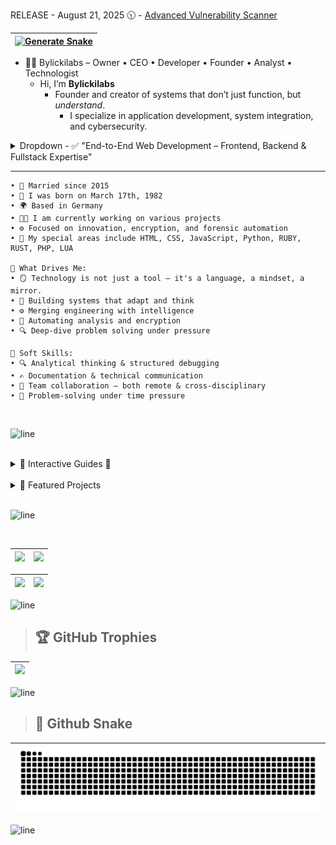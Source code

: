 <!-- |[![VirusTotal File Scanner](https://img.shields.io/badge/GitHub-VirusTotal--File--Scanner-blue?logo=github)](https://github.com/bylickilabs/VirusTotal-File-Scanner)|
|---| -->

RELEASE - August 21, 2025 🕥 - [Advanced Vulnerability Scanner](https://github.com/bylickilabs/Advanced-Vulnerability-Scanner)

| [![Generate Snake](https://github.com/bylickilabs/bylickilabs/actions/workflows/snake.yml/badge.svg)](https://github.com/bylickilabs/bylickilabs/actions/workflows/snake.yml) |
|---|

<!--| <img width="1279" height="200" alt="github-header-image" src="https://github.com/user-attachments/assets/9236084f-28ec-46a3-b892-217542dc8456" /> |
|---|
-->

<!--

> **GitHub Portfolio Hub** | Available on DE/EN
- 🔐 [`RELEASE`](https://github.com/bylickilabs/GitHub-Portfolio-Hub)
  - A local HTML/JavaScript-based graphical web application to explore GitHub profiles and repositories.
  - With multilingual UI and live metrics rendering.

---

> **VirusTotal File Scanner** | Available on DE/EN
- 🔐 [`RELEASE`](https://github.com/bylickilabs/VirusTotal-File-Scanner)
  - A local Python-based graphical GUI application to scan files.
    - With 70+ realtime engine

<br>



<details>
  <summary> Dropdown | Raspberry Pi 5 - UART Debug Console OUT NOW</summary>

- 🔥 [`UART Debug Console`](https://www.bylickilabs.com/e-commerce/uart-debug-console) — Raspberry PI 5 Edition

|<img width="1280" height="640" alt="uart" src="https://github.com/user-attachments/assets/b1e1dcc0-8e09-4d12-aae3-2d66bceb490c" />|
|---|

</details>

---

<details>
  <summary> Python Releases</summary>

- 🔐 [`Stealth-File-Provenance`](https://github.com/bylickilabs/Stealth-File-Provenance)
- 🔐 [`VirusTotal-File-Scanner`](https://github.com/bylickilabs/VirusTotal-File-Scanner)
- 🔐 [`Network-Intelligence-Suite-Toolset`](https://github.com/bylickilabs/Network-Intelligence-Suite-Toolset)
- 🔐 [`NetworkToolkit`](https://github.com/bylickilabs/NetworkToolkit)
- 🔐 [`Binary-Visualizer`](https://github.com/bylickilabs/Binary-Visualizer)
- 🔐 [`Text-Code-Converter`](https://github.com/bylickilabs/Text-Code-Converter)
- 🔐 [`FileHashChecker`](https://github.com/bylickilabs/FileHashChecker)
- 🔐 [`ZipCracker`](https://github.com/bylickilabs/ZipCracker)
- 🔐 [`SecureFileAccessWatcher`](https://github.com/bylickilabs/SecureFileAccessWatcher)
- 🔐 [`ProcessBehaviorProfiler`](https://github.com/bylickilabs/ProcessBehaviorProfiler)
- 🔐 [`SmartLogAnalyzer`](https://github.com/bylickilabs/SmartLogAnalyzer)

</details>



---
-->

<!--
| [![Obfuscator Enterprise Suite](https://img.shields.io/badge/Obfuscator-Enterprise--Ready-253147?style=flat-square&logo=shield&logoColor=white&labelColor=1c2330)](https://www.obfuscator.me) | [![VirusTotal Analyse](https://img.shields.io/badge/VirusTotal-Analyse-blue?style=flat-square&logo=virustotal&logoColor=white)](https://www.virustotal.com/gui/url/9b57f097b81182d96c7fd9fc8a8a0309f5265df3269e049d805b059a5ec497b7/details) | [![BylickiLabs on Dev.to](https://img.shields.io/badge/BylickiLabs-on_Dev.to-blue?logo=dev.to)](https://dev.to/bylickilabs) |
|---|---|---|
-->

- 👨‍💻 Bylickilabs – Owner • CEO • Developer • Founder • Analyst • Technologist
  - Hi, I’m **Bylickilabs**
    - Founder and creator of systems that don’t just function, but *understand*. 
      - I specialize in application development, system integration, and cybersecurity.


<details>
  <summary> Dropdown - ✅ "End-to-End Web Development – Frontend, Backend & Fullstack Expertise"</summary>

<br>

<details>
  <summary> Web Designer</summary>

|![certificate_of_completion_web_design](https://github.com/user-attachments/assets/89b9b721-8d81-4c8a-80ee-0a6ab8df806b)|
|---|

|![521375534_1130776539115313_948381565750391424_n_1130776519115315](https://github.com/user-attachments/assets/e1d6eb5f-1c6b-4712-8ea4-e6650ee58c36)|
|---|

|![524354252_1130776535781980_4143118385988834659_n_1130776525781981](https://github.com/user-attachments/assets/f808dd73-e3fd-497f-8a8e-a8633dbbcdd4)|
|---|

|![certificate_of_completion_bootstrap_4](https://github.com/user-attachments/assets/612de122-a3e2-4209-b077-7bdeb1f3f448)|
|---|

</details>


<details>
  <summary> Data Analytics</summary>

|![1](https://github.com/user-attachments/assets/243f50d4-c4c1-490f-b442-cafbeabd10a7)|
|---|

|![2](https://github.com/user-attachments/assets/b5d4f61f-a867-4d43-baf5-ca70a414481a)|
|---|

|![3](https://github.com/user-attachments/assets/9fbe47f9-6054-43df-8230-f9ddcd83085c)|
|---|

|![4](https://github.com/user-attachments/assets/556854d5-dcdc-4b38-a2c3-be03d528bd08)|
|---|

|![5](https://github.com/user-attachments/assets/f9abaf1b-2586-4d79-ac1c-4fcc038d9003)|
|---|

|![6](https://github.com/user-attachments/assets/a5a181ec-52ee-4108-8061-94504b36c085)|
|---|

|![7](https://github.com/user-attachments/assets/19b70c9a-dfdb-4bd3-9154-6dfb3eef6a57)|
|---|

</details>


<details>
  <summary> Bootstrap Developer</summary>
  
|![certificate_of_completion_bootstrap_3](https://github.com/user-attachments/assets/afad7f50-f4c0-42f1-9186-818df3322f38)|
|---|

|![certificate_of_completion_bootstrap_4](https://github.com/user-attachments/assets/3037c84d-f4b6-4c3d-b729-764c8fa3f1b1)|
|---|

|![certificate_of_completion_bootstrap_5](https://github.com/user-attachments/assets/8926cd95-cec8-4179-aa98-e5c24ed748e2)|
|---|

</details>


<details>
  <summary> Front End Development</summary>

|![524096514_1130776075782026_8924852502858333785_n_1130776069115360](https://github.com/user-attachments/assets/acb99762-e6e2-4ad0-a3e5-3ce590296860)|
|---|

|![521375534_1130776539115313_948381565750391424_n_1130776519115315](https://github.com/user-attachments/assets/e1d6eb5f-1c6b-4712-8ea4-e6650ee58c36)|
|---|

|![524354252_1130776535781980_4143118385988834659_n_1130776525781981](https://github.com/user-attachments/assets/f808dd73-e3fd-497f-8a8e-a8633dbbcdd4)|
|---|

|![521682059_1130776542448646_447882714493372725_n_1130776532448647](https://github.com/user-attachments/assets/c46cb92f-acfd-4574-837d-1984070f4eef)|
|---|

</details>


<details>
  <summary> Modern Web Development</summary>

|![523813729_1130777605781873_2213558005284786172_n_1130777602448540](https://github.com/user-attachments/assets/91b2c677-bc10-487e-8fa8-77c5e0d95be3)|
|---|

|![521375534_1130776539115313_948381565750391424_n_1130776519115315](https://github.com/user-attachments/assets/e1d6eb5f-1c6b-4712-8ea4-e6650ee58c36)|
|---|

|![524354252_1130776535781980_4143118385988834659_n_1130776525781981](https://github.com/user-attachments/assets/f808dd73-e3fd-497f-8a8e-a8633dbbcdd4)|
|---|

|![521682059_1130776542448646_447882714493372725_n_1130776532448647](https://github.com/user-attachments/assets/c46cb92f-acfd-4574-837d-1984070f4eef)|
|---|

|![522645932_1130778492448451_646585864312024402_n_1130778485781785](https://github.com/user-attachments/assets/813f9934-2cb1-4fd4-a6a4-6ec2229e39bd)|
|---|

|![522154176_1130779085781725_488104198577004781_n_1130779082448392](https://github.com/user-attachments/assets/c35cfcb1-d98d-4dc6-90c6-ba38de2f8a78)|
|---|

|![521310470_1130779089115058_6206016679803514837_n_1130779075781726](https://github.com/user-attachments/assets/de9f7ded-22a9-4595-9b3f-9cb84fb40634)|
|---|

</details>

---

<details>
  <summary> Backend Developer with PHP</summary>

|![521570903_1130781489114818_5381347042189556818_n_1130781485781485](https://github.com/user-attachments/assets/d8c2ac20-4e01-4bd8-b3ec-7ccddaab7b11)|
|---|
  
|![524416437_1130781799114787_8521230255087437772_n_1130781789114788](https://github.com/user-attachments/assets/70a1a8cc-5a37-4a22-a70b-d7f6e22ca0c7)|
|---|

|![522625069_1130781802448120_643716842226802649_n_1130781795781454](https://github.com/user-attachments/assets/64b2c53e-b93f-4624-abb9-6773dda4acf1)|
|---|

|![522668393_1130781229114844_8220718825559236472_n_1130781225781511](https://github.com/user-attachments/assets/b70934f3-f51e-4d46-a744-861e65f4bb09)|
|---|

</details>


<details>
  <summary> Fullstack Developer with PHP</summary>

|![523769069_1130787959114171_7585611496972433579_n_1130787955780838](https://github.com/user-attachments/assets/c5449c64-29e6-416a-b475-ac3430d70f2a)|
|---|

|![523107149_1130787155780918_2344517634192755014_n_1130787145780919](https://github.com/user-attachments/assets/3af727f8-3e1c-4dec-8ca0-ee3d7f1dac7e)|
|---|

|![522158027_1130787152447585_5385155960407920453_n_1130787139114253](https://github.com/user-attachments/assets/ea62e00c-9aad-486f-98f7-36c143d6763e)|
|---|

|![522932486_1130787149114252_4389008108168095580_n_1130787132447587](https://github.com/user-attachments/assets/e4341bbc-5293-446f-86c4-49378d55290d)|
|---|

|![522644453_1130787625780871_3654525658253661059_n_1130787612447539](https://github.com/user-attachments/assets/abad80ca-d073-4c49-94ae-f2df5c167e80)|
|---|

|![521612568_1130787635780870_5735931066270328216_n_1130787622447538](https://github.com/user-attachments/assets/ac4f6f63-d87e-4006-ad30-4904eee2b836)|
|---|

|![522155929_1130787465780887_5979478644118822978_n_1130787462447554](https://github.com/user-attachments/assets/703e087f-fa97-404c-b505-6f87bf0546fe)|
|---|

</details>

---

<details>
  <summary> Backend Developer with Node.js</summary>

|![522142817_1130783859114581_928591256872447030_n_1130783855781248](https://github.com/user-attachments/assets/42822058-31eb-49e6-bf15-41550434046c)|
|---|

|![524565869_1130783602447940_5563728124539669749_n_1130783595781274](https://github.com/user-attachments/assets/6d33e5f2-bc6d-4243-9e2a-1c7f55ce41d3)|
|---|

|![522192718_1130783605781273_7897862981294172823_n_1130783589114608](https://github.com/user-attachments/assets/5b032866-e922-47b1-abf8-1653fa055da0)|
|---|

|![523119446_1130784255781208_2467829559455024775_n_1130784249114542](https://github.com/user-attachments/assets/1f44c46f-a2b9-4354-bef6-acf19b361f9f)|
|---|

</details>


<details>
  <summary> Fullstack Developer with Node.js</summary>

|![522703324_1130788842447416_5673972456672426572_n_1130788839114083](https://github.com/user-attachments/assets/2e1ba12c-5c83-459f-b17e-3a0f9259fccd)|
|---|

|![523107149_1130787155780918_2344517634192755014_n_1130787145780919](https://github.com/user-attachments/assets/3af727f8-3e1c-4dec-8ca0-ee3d7f1dac7e)|
|---|

|![522158027_1130787152447585_5385155960407920453_n_1130787139114253](https://github.com/user-attachments/assets/ea62e00c-9aad-486f-98f7-36c143d6763e)|
|---|

|![522932486_1130787149114252_4389008108168095580_n_1130787132447587](https://github.com/user-attachments/assets/e4341bbc-5293-446f-86c4-49378d55290d)|
|---|

|![522644453_1130787625780871_3654525658253661059_n_1130787612447539](https://github.com/user-attachments/assets/abad80ca-d073-4c49-94ae-f2df5c167e80)|
|---|

|![521612568_1130787635780870_5735931066270328216_n_1130787622447538](https://github.com/user-attachments/assets/ac4f6f63-d87e-4006-ad30-4904eee2b836)|
|---|

|![522645933_1130789882447312_372324613362605321_n_1130789879113979](https://github.com/user-attachments/assets/8910da44-9cfa-46fb-9175-78c02633c471)|
|---|

</details>

---

<details>
  <summary> Backend Developer with Python</summary>

|![522708782_1130784915781142_1846474374743000003_n_1130784912447809](https://github.com/user-attachments/assets/d11b7f2d-c840-4325-90a4-24b1ad64511c)|
|---|

|![524565869_1130783602447940_5563728124539669749_n_1130783595781274](https://github.com/user-attachments/assets/6d33e5f2-bc6d-4243-9e2a-1c7f55ce41d3)|
|---|

|![522192718_1130783605781273_7897862981294172823_n_1130783589114608](https://github.com/user-attachments/assets/5b032866-e922-47b1-abf8-1653fa055da0)|
|---|

|![522197233_1130785635781070_3939664848173222060_n_1130785632447737](https://github.com/user-attachments/assets/e3a2ea8c-c404-4710-a6c9-498a1358e47e)|
|---|

</details>


<details>
  <summary> Fullstack Developer with Python</summary>

|![524128832_1130791419113825_1233915122602189413_n_1130791415780492](https://github.com/user-attachments/assets/4d819d20-b051-4d38-a3a4-951e3580be34)|
|---|

|![523107149_1130787155780918_2344517634192755014_n_1130787145780919](https://github.com/user-attachments/assets/3af727f8-3e1c-4dec-8ca0-ee3d7f1dac7e)|
|---|

|![522158027_1130787152447585_5385155960407920453_n_1130787139114253](https://github.com/user-attachments/assets/ea62e00c-9aad-486f-98f7-36c143d6763e)|
|---|

|![522932486_1130787149114252_4389008108168095580_n_1130787132447587](https://github.com/user-attachments/assets/e4341bbc-5293-446f-86c4-49378d55290d)|
|---|

|![522644453_1130787625780871_3654525658253661059_n_1130787612447539](https://github.com/user-attachments/assets/abad80ca-d073-4c49-94ae-f2df5c167e80)|
|---|

|![521612568_1130787635780870_5735931066270328216_n_1130787622447538](https://github.com/user-attachments/assets/ac4f6f63-d87e-4006-ad30-4904eee2b836)|
|---|

|![521661246_1130791155780518_4148722909010835339_n_1130791145780519](https://github.com/user-attachments/assets/e9af3501-3da8-4f5c-8da1-5444bdfc510f)|
|---|

</details>

---

<details>
  <summary> Backend Developer with Java</summary>

|![522154506_1130793585780275_8635058020283344152_n_1130793582446942](https://github.com/user-attachments/assets/052ce2ce-c782-4ed1-bc01-5b53dd5f18ce)|
|---|

|![522644453_1130787625780871_3654525658253661059_n_1130787612447539](https://github.com/user-attachments/assets/abad80ca-d073-4c49-94ae-f2df5c167e80)|
|---|

|![521612568_1130787635780870_5735931066270328216_n_1130787622447538](https://github.com/user-attachments/assets/ac4f6f63-d87e-4006-ad30-4904eee2b836)|
|---|

|![523102094_1130818319111135_115034724693317302_n_1130818315777802](https://github.com/user-attachments/assets/16d10b4a-19d1-42f8-9f20-297f8de507e2)|
|---|

</details>


<details>
  <summary> Fullsack Developer with Java</summary>

|![523828116_1130795602446740_1524446210087539287_n_1130795599113407](https://github.com/user-attachments/assets/5f9e61af-264e-45b7-9d3a-00eac8191bf4)|
|---|

|![521375534_1130776539115313_948381565750391424_n_1130776519115315](https://github.com/user-attachments/assets/e1d6eb5f-1c6b-4712-8ea4-e6650ee58c36)|
|---|

|![524354252_1130776535781980_4143118385988834659_n_1130776525781981](https://github.com/user-attachments/assets/f808dd73-e3fd-497f-8a8e-a8633dbbcdd4)|
|---|

|![521682059_1130776542448646_447882714493372725_n_1130776532448647](https://github.com/user-attachments/assets/c46cb92f-acfd-4574-837d-1984070f4eef)|
|---|

|![522644453_1130787625780871_3654525658253661059_n_1130787612447539](https://github.com/user-attachments/assets/abad80ca-d073-4c49-94ae-f2df5c167e80)|
|---|

|![521612568_1130787635780870_5735931066270328216_n_1130787622447538](https://github.com/user-attachments/assets/ac4f6f63-d87e-4006-ad30-4904eee2b836)|
|---|

|![523102094_1130818319111135_115034724693317302_n_1130818315777802](https://github.com/user-attachments/assets/16d10b4a-19d1-42f8-9f20-297f8de507e2)|
|---|

</details>

</details>

---

<!--

> 🎓 Update: My official W3Schools certificates are now publicly available on Facebook! Transparency meets expertise
   - feel free to check them out. [FACEBOOK](https://www.facebook.com/bylickilabs/photos_albums)

---

-->

```yarn
• 💍 Married since 2015
• 👶 I was born on March 17th, 1982
• 🌍 Based in Germany
• 👨‍💻 I am currently working on various projects
• ⚙️ Focused on innovation, encryption, and forensic automation
• 🚧 My special areas include HTML, CSS, JavaScript, Python, RUBY, RUST, PHP, LUA

🌟 What Drives Me:
• 🪞 Technology is not just a tool – it's a language, a mindset, a mirror.
• 🧠 Building systems that adapt and think  
• ⚙️ Merging engineering with intelligence  
• 🧩 Automating analysis and encryption  
• 🔍 Deep-dive problem solving under pressure  

🤝 Soft Skills:
• 🔍 Analytical thinking & structured debugging  
• ✍️ Documentation & technical communication  
• 🤝 Team collaboration – both remote & cross-disciplinary  
• 🧩 Problem-solving under time pressure
```

<br>

<!--

| [![Web Lint & Deploy](https://github.com/bylickilabs/github-table-maker/actions/workflows/main.yml/badge.svg)](https://github.com/bylickilabs/github-table-maker/actions/workflows/main.yml) | [![Generate Snake](https://github.com/bylickilabs/bylickilabs/actions/workflows/snake.yml/badge.svg)](https://github.com/bylickilabs/bylickilabs/actions/workflows/snake.yml) | [![BylickiLabs.de - Innovation & Software](https://img.shields.io/badge/BylickiLabs-Innovation%20%7C%20Software-0a192f?style=for-the-badge&logo=code&logoColor=00ffd0)](https://bylickilabs.de) |
|---|---|---|

-->

![line](https://github.com/bylickilabs/bylickilabs/assets/109308073/bfd77a60-d426-4470-b417-fdbab0166188) 

<br>

<details>
  <summary>🚀 Interactive Guides 🚀</summary>
   <!--- Eine kuratierte Auswahl an Tools, Frameworks, Security-Modulen und Utilities, entwickelt von **BylickiLabs**.<br>-->
 
### 🆕 Exclusive Guides
- 🌐 [`HTML Guide`](https://bylickilabs.github.io/HTML-Guide-v2.0/) — The next-generation HTML learning experience: 30 advanced modules with live code previews.
  - 🌐 [`CSS Guide`](https://bylickilabs.github.io/CSS-Guide/) — Practical overview of all essential CSS techniques.
    - 🌐 [`JavaScript Guide`](https://bylickilabs.github.io/JavaScript-Guide/) — Advanced, hands-on JavaScript learning with 30+ modules.
  
<br>

- 🌐 [`C Guide`](https://bylickilabs.github.io/C-Guide/) — A modern interactive guide to advanced C programming. Includes 30 real-world modules with code.
  - 🌐 [`C++ Guide`](https://bylickilabs.github.io/Cplusplus--Guide/) — A compact, hands-on reference for modern C++ featuring 30 modules.
    - 🌐 [`C# Guide`](https://bylickilabs.github.io/Csharp/) — A hands-on interactive C# guide with 30 practical modules
  
<br>

- 🌐 [`Rust Guide`](https://bylickilabs.github.io/Rust-Guide) — An innovative learning and experimentation area for Rust with 30 practical modules.
- 🌐 [`Ruby Guide`](https://bylickilabs.github.io/Ruby-guide/) — An advanced, interactive guide for Ruby developers. Featuring 30 real-world modules.
- 🌐 [`PHP Guide`](https://bylickilabs.github.io/PHP-Guide/) — Comprehensive guide to PHP programming and best practices.
- 🌐 [`LUA Guide`](https://bylickilabs.github.io/LUA-Guide/) — Interactive Lua Guide: Learn and experiment with advanced Lua concepts—hands-on and easy.
- 🌐 [`PYTHON Guide`](https://bylickilabs.github.io/Python-Guide/) — Interactive introduction to Python fundamentals and applied examples.
- 🌐 [`BATCH Guide`](https://bylickilabs.github.io/Batch-Guide/) — Quick start to Windows batch scripting with hands-on tips.
- 🌐 [`Git Guide`](https://bylickilabs.github.io/Git-Guide/) — Unlock the power of Git: 100 deep-dive modules, visual learning, and workflows in one unified platform.
- 🌐 [`TS Guide`](https://bylickilabs.github.io/TS-Guide/) — Interactive and practical TypeScript learning suite featuring 30 Modules.
- 🌐 [`Shell Guide`](https://bylickilabs.github.io/Shell-guide/) — A fully functional, browser-based shell guide with interactive modules.

<br>

- 🌐 [`Markdown Guide`](https://bylickilabs.github.io/MD-Guide/) — Everything you need for Markdown syntax and effective documentation.
  - 📊 [`Markdown Table Maker`](https://bylickilabs.github.io/github-table-maker/) — Simple online creation and editing of Markdown tables.
</details>

<br>

<details>
  <summary>🚀 Featured Projects</summary>
<br>  
   - Eine kuratierte Auswahl an Tools, Frameworks, Security-Modulen und Utilities, entwickelt von **BylickiLabs**.<br>
 
### 🆕 Projects, Guides & GH-Pages (EXCLUSIVE)
- 🔐 [`Password Generator PRO `](https://bylickilabs.github.io/PasswortGeneratorPro/) — Create secure passwords with entropy analysis, favorites, darkmode and SHA-256
- 🌐 [`TemplateGenerator`](https://bylickilabs.github.io/TemplateGenerator) — Modern, browser-based HTML/CSS Template Editor and Generator.
- 🌐 [`SEO Meta Tag Generator`](https://bylickilabs.github.io/SEO-Meta-Tag-Generator/) — SEO Meta Tag Generator.
- 🔥 [`HashingTool`](https://bylickilabs.github.io/HashingTool) — Compact Tool for Hashing
- ⚙️ [`SysAnalyzer`](https://github.com/bylickilabs/SysAnalyzer) — Compact Tool for System Informations
- 🧩 [`HashChecker`](https://github.com/bylickilabs/HashChecker) — Compact Tool for file integrity verification.
- 🕵️ [`PDFAnalyzer`](https://github.com/bylickilabs/pdfAnalyzer) — PDF Analyzer is an efficient Python tool for automatically analyzing PDF documents.
- 🚀 [`StatMaster`](https://github.com/bylickilabs/StatMaster) — Interactive data science & statistics app: Import, analyze, and visualize data directly in the browser
- 🕵️ [`SteganoGraphy`](https://bylickilabs.github.io/SteganoGraphy/) — Hide and reveal secret messages in images, 100% client-side with detection score.
- 🔐 [`CodeCryptor`](https://bylickilabs.github.io/CodeCryptor/) — Web-based solution for code encryption and obfuscation.
- ✂️ [`CroplyTech`](https://bylickilabs.github.io/CroplyTech/) — Innovative browser tool for cropping and optimizing images.
- 🛡️ [`Cybersecurity`](https://bylickilabs.github.io/CyberSecLab) — Interactive suite for hands-on IT security training and awareness.
- 🧠 [`Awareness Trainer`](https://bylickilabs.github.io/Security-Awareness-Trainer) — Quiz-based platform to boost cybersecurity awareness.
- 🗝️ [`Password Manager`](https://bylickilabs.github.io/Interaktiver-Passwort-Manager/) — Local password manager with encryption and real-time strength check.
- 🕵️ [`FileAnalyzer`](https://bylickilabs.github.io/FileAnalyzer) — Tool for analyzing file metadata, hashes, and tampering traces.
- ⚡ [`Zero Day`](https://bylickilabs.github.io/Zero-Day/) — Real-time visualization of zero-day vulnerabilities and exploit cycles.
- 🌩️ [`Intelligence-Dashboard`](https://bylickilabs.github.io/Intelligence-Dashboard/) — Realtime cyber threat overview with live API integration and trend analysis.

---

### 🧩 Templates & Starters

- 🌐 [`NeonStarter`](https://github.com/bylickilabs/neonstarter) — Animated UI starter with theme switch and neon visuals  
- 🧠 [`FocusPulse`](https://github.com/bylickilabs/focuspulse) — Productivity dashboard with timer logic and session tracking  
- 💼 [`FocusPulse-Pro`](https://github.com/bylickilabs/focuspulse-pro) — Advanced version with analytics, sound modules, and reporting  
- 🔤 [`MD-Crypter`](https://github.com/bylickilabs/md-crypter) — Markdown encryption and decryption with browser support  
- 📋 [`Organizer`](https://github.com/bylickilabs/organizer) — Smart note & file organizer with encryption support  

---

### 🔐 Security & Encryption

- 🧬 [`QuantumKeys-PGP`](https://github.com/bylickilabs/quantumkeys-pgp) — Next-gen encryption interface using quantum-safe principles  
- 🔐 [`SecurePass`](https://github.com/bylickilabs/securepass) — Secure password manager with local encryption and no backend  
- 🧿 [`Password-Manager`](https://github.com/bylickilabs/password-manager) — Offline password storage & generation with clipboard safety  
- 🔁 [`PasswordGenerator`](https://github.com/bylickilabs/passwordgenerator) — Customizable password generator with export functions  
- 🔐 [`NeonCryptProSuite`](https://github.com/bylickilabs/neoncryptprosuite) — Full encryption toolkit with file, string, and key features  

---

### 🕵️‍♂️ Forensics & Monitoring

- 🔎 [`Sleuth`](https://github.com/bylickilabs/sleuth) — Visual metadata explorer with timeline and geo tagging  
- 🧮 [`SysScope`](https://github.com/bylickilabs/sysscope) — Full system diagnostics toolkit for analysis and reporting  
- 🖧 [`SpeedScanX`](https://github.com/bylickilabs/speedscanx) — Real-time network scanner with Speedport/Router interface  
- 🔍 [`Link-Checker`](https://github.com/bylickilabs/link-checker) — Dead-link finder with colored output, CSV export, and domain filter  
- 🛡️ [`NetProtect`](https://github.com/bylickilabs/netprotect) — Network shield interface with port and firewall monitoring  

---

### 🧠 Tools & Workflow

- ⚙️ [`Context-menu-Lock`](https://github.com/bylickilabs/context-menu-lock) — Client-side DevTools blocker and context protection  
- 🧰 [`HashForge`](https://github.com/bylickilabs/hashforge) — Hash calculator supporting MD5, SHA, bcrypt with cost selector
- 🔄 [`System-Diagnose-Tool`](https://github.com/bylickilabs/system-diagnose-tool) — Node-based diagnostics for networking and services  
- 🧠 [`TaskFlow-One`](https://github.com/bylickilabs/taskflow-one) — AI-supported task and process planner with timeline  
- 🔡 [`CodePulse`](https://github.com/bylickilabs/codepulse) — Online code editor with syntax highlighting and neon preview  

---

### 🧪 Simulation & Gamified Systems

- 👤 [`ZeroTrace`](https://github.com/bylickilabs/zerotrace) — Hacker simulation game with terminal-like challenges and upload tools  
- ⏳ [`ChronoCraft`](https://github.com/bylickilabs/chronocraft) — Visual timeline builder for project planning and story mapping  

</details>

<br>

![line](https://github.com/bylickilabs/bylickilabs/assets/109308073/bfd77a60-d426-4470-b417-fdbab0166188) 

<br>

|![](https://github-readme-stats.vercel.app/api?username=bylickilabs&theme=great-gatsby&hide_border=false&include_all_commits=true&count_private=true) | ![](https://nirzak-streak-stats.vercel.app/?user=bylickilabs&theme=great-gatsby&hide_border=false) |
|---|---|

| ![](https://github-profile-summary-cards.vercel.app/api/cards/profile-details?username=bylickilabs&theme=radical) | ![](https://github-readme-stats.vercel.app/api/top-langs/?username=bylickilabs&layout=compact&theme=radical&langs_count=20)
|---|---|

![line](https://github.com/bylickilabs/bylickilabs/assets/109308073/bfd77a60-d426-4470-b417-fdbab0166188) 

> ## 🏆 GitHub Trophies
|![](https://github-profile-trophy.vercel.app/?username=bylickilabs&theme=monokai&margin-h=10&margin-w=10&no-frame=true&no-bg=true&column=-1)|
|---| 

![line](https://github.com/bylickilabs/bylickilabs/assets/109308073/bfd77a60-d426-4470-b417-fdbab0166188) 

> ## 🐍 Github Snake
|![](https://github.com/bylickilabs/bylickilabs/blob/refs/heads/output/github-snake-dark.svg)|
|---|

![line](https://github.com/bylickilabs/bylickilabs/assets/109308073/bfd77a60-d426-4470-b417-fdbab0166188) 

<!--

<details>
  <summary> ✅ Quotes - ©Thorsten Bylicki – 2025</summary>

```yarn
“Technology is not an end in itself – it should expand our thinking and simplify our lives.”

“True progress begins where curiosity meets the courage to execute.”

“Innovation arises when we question the familiar and dare the impossible.”

“Science is the art of asking questions before others provide answers.”

“Those who want to succeed in the digital world must be willing to learn anew every day.”

“Every line of code is a small step toward the future.”

“Digitalization connects people – but character connects ideas.”

“The best software solves problems before anyone even notices them.”

“Technology is constantly evolving – our mindset should be, too.”

“Every advancement begins with a vision – and the courage to realize it.”

“Science gives us the power to question; technology gives us the means to shape.”

“Modern development means: listen, understand, implement – and never stand still.”

“Behind every algorithm lies a thought that can change the world.”

“Innovation is when you never stop asking: What if?”

“The future is built on courage, curiosity – and a strong network.”
```

</details>

-->

<!--
**bylickilabs/bylickilabs** is a ✨ _special_ ✨ repository because its `README.md` (this file) appears on your GitHub profile.
-->
